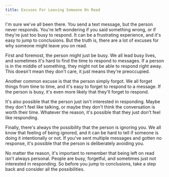 ```yaml
---
title: Excuses For Leaving Someone On Read
---
```


I'm sure we've all been there. You send a text message, but the person never responds. You're left wondering if you said something wrong, or if they're just too busy to respond. It can be a frustrating experience, and it's easy to jump to conclusions. But the truth is, there are a lot of excuses for why someone might leave you on read.

First and foremost, the person might just be busy. We all lead busy lives, and sometimes it's hard to find the time to respond to messages. If a person is in the middle of something, they might not be able to respond right away. This doesn't mean they don't care, it just means they're preoccupied.

Another common excuse is that the person simply forgot. We all forget things from time to time, and it's easy to forget to respond to a message. If the person is busy, it's even more likely that they'll forget to respond.

It's also possible that the person just isn't interested in responding. Maybe they don't feel like talking, or maybe they don't think the conversation is worth their time. Whatever the reason, it's possible that they just don't feel like responding.

Finally, there's always the possibility that the person is ignoring you. We all know that feeling of being ignored, and it can be hard to tell if someone is doing it intentionally or not. If you've sent multiple messages and gotten no response, it's possible that the person is deliberately avoiding you.

No matter the reason, it's important to remember that being left on read isn't always personal. People are busy, forgetful, and sometimes just not interested in responding. So before you jump to conclusions, take a step back and consider all the possibilities.